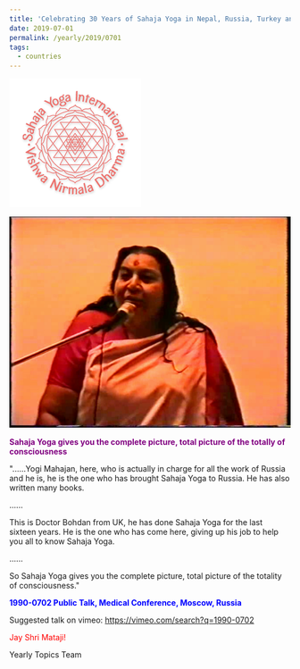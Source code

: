 ```yaml
---
title: 'Celebrating 30 Years of Sahaja Yoga in Nepal, Russia, Turkey and Ukraine, Post 15'
date: 2019-07-01
permalink: /yearly/2019/0701
tags:
  - countries
---
```


![PICTURE 9](/images/image9.png)

![PICTURE 10](/images/image10.png)

<p style="color:purple; text-align:left;">
<b>Sahaja Yoga gives you the complete picture, total picture of the totally of consciousness</b><br>
</p>

"......Yogi Mahajan, here, who is actually in charge for all the work of Russia and he is, he is the one who has brought Sahaja Yoga to Russia. He has also written many books.  

......  

This is Doctor Bohdan from UK, he has done Sahaja Yoga for the last sixteen years. He is the one who has come here, giving up his job to help you all to know Sahaja Yoga.  

......  

So Sahaja Yoga gives you the complete picture, total picture of the totality of consciousness."  

<p style="color:blue;">
<b>1990-0702 Public Talk, Medical Conference, Moscow, Russia</b>
</p>

Suggested talk on vimeo: <a href="https://vimeo.com/search?q=1990-0702"> https://vimeo.com/search?q=1990-0702</a>

<p style="color:red;">Jay Shri Mataji!<br></p>

Yearly Topics Team